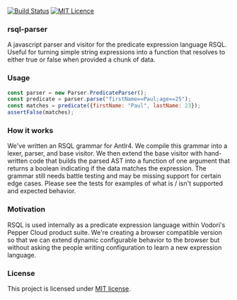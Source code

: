 [![Build Status](https://travis-ci.org/vodori/rsql-parser.svg?branch=develop)](https://travis-ci.org/vodori/rsql-parser)
[![MIT Licence](https://badges.frapsoft.com/os/mit/mit.svg?v=103)](https://opensource.org/licenses/mit-license.php)


### rsql-parser

A javascript parser and visitor for the predicate expression language RSQL. Useful for turning
simple string expressions into a function that resolves to either true or false when provided 
a chunk of data. 

### Usage

```javascript 1.6
const parser = new Parser.PredicateParser();
const predicate = parser.parse("firstName==Paul;age==25");
const matches = predicate({firstName: "Paul", lastName: 23});
assertFalse(matches);
```

### How it works

We've written an RSQL grammar for Antlr4. We compile this grammar into a lexer, parser, and base visitor. We then
extend the base visitor with hand-written code that builds the parsed AST into a function of one argument that returns
a boolean indicating if the data matches the expression. The grammar still needs battle testing and may be missing
support for certain edge cases. Please see the tests for examples of what is / isn't supported and expected behavior.

### Motivation

RSQL is used internally as a predicate expression language within Vodori's Pepper Cloud product suite. We're creating
a browser compatible version so that we can extend dynamic configurable behavior to the browser but without asking the 
people writing configuration to learn a new expression language.

### License

This project is licensed under [MIT license](http://opensource.org/licenses/MIT).